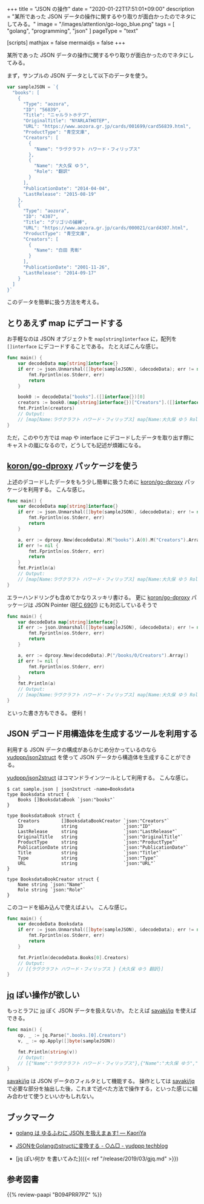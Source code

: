 +++
title = "JSON の操作"
date =  "2020-01-22T17:51:01+09:00"
description = "某所であった JSON データの操作に関するやり取りが面白かったのでネタにしてみる。"
image = "/images/attention/go-logo_blue.png"
tags = [ "golang", "programming", "json" ]
pageType = "text"

[scripts]
  mathjax = false
  mermaidjs = false
+++

某所であった JSON データの操作に関するやり取りが面白かったのでネタにしてみる。

まず，サンプルの JSON データとして以下のデータを使う。

```go
var sampleJSON = `{
  "books": [
    {
      "Type": "aozora",
      "ID": "56839",
      "Title": "ニャルラトホテプ",
      "OriginalTitle": "NYARLATHOTEP",
      "URL": "https://www.aozora.gr.jp/cards/001699/card56839.html",
      "ProductType": "青空文庫",
      "Creators": [
        {
          "Name": "ラヴクラフト ハワード・フィリップス"
        },
        {
          "Name": "大久保 ゆう",
          "Role": "翻訳"
        }
      ],
      "PublicationDate": "2014-04-04",
      "LastRelease": "2015-08-19"
    },
    {
      "Type": "aozora",
      "ID": "4307",
      "Title": "グリゴリの捕縛",
      "URL": "https://www.aozora.gr.jp/cards/000021/card4307.html",
      "ProductType": "青空文庫",
      "Creators": [
        {
          "Name": "白田 秀彰"
        }
      ],
      "PublicationDate": "2001-11-26",
      "LastRelease": "2014-09-17"
    }
  ]
}`
```

このデータを簡単に扱う方法を考える。

## とりあえず map にデコードする

お手軽なのは JSON オブジェクトを `map[string]interface` に，配列を `[]interface` にデコードすることである。
たとえばこんな感じ。

```go
func main() {
    var decodeData map[string]interface{}
    if err := json.Unmarshal([]byte(sampleJSON), &decodeData); err != nil {
        fmt.Fprintln(os.Stderr, err)
        return
    }

    book0 := decodeData["books"].([]interface{})[0]
    creators := book0.(map[string]interface{})["Creators"].([]interface{})
    fmt.Println(creators)
    // Output:
    // [map[Name:ラヴクラフト ハワード・フィリップス] map[Name:大久保 ゆう Role:翻訳]]
}
```

ただ，このやり方では map や interface にデコードしたデータを取り出す際にキャストの嵐になるので，どうしても記述が煩雑になる。

## [koron/go-dproxy] パッケージを使う

上述のデコードしたデータをもう少し簡単に扱うために [koron/go-dproxy] パッケージを利用する。
こんな感じ。

```go {hl_lines=["8-13"]}
func main() {
    var decodeData map[string]interface{}
    if err := json.Unmarshal([]byte(sampleJSON), &decodeData); err != nil {
        fmt.Fprintln(os.Stderr, err)
        return
    }

    a, err := dproxy.New(decodeData).M("books").A(0).M("Creators").Array()
    if err != nil {
        fmt.Fprintln(os.Stderr, err)
        return
    }
    fmt.Println(a)
    // Output:
    // [map[Name:ラヴクラフト ハワード・フィリップス] map[Name:大久保 ゆう Role:翻訳]]
}
```

エラーハンドリングも含めてかなりスッキリ書ける。
更に [koron/go-dproxy] パッケージは JSON Pointer ([RFC 6901]) にも対応しているそうで

```go {hl_lines=[8]}
func main() {
    var decodeData map[string]interface{}
    if err := json.Unmarshal([]byte(sampleJSON), &decodeData); err != nil {
        fmt.Fprintln(os.Stderr, err)
        return
    }

    a, err := dproxy.New(decodeData).P("/books/0/Creators").Array()
    if err != nil {
        fmt.Fprintln(os.Stderr, err)
        return
    }
    fmt.Println(a)
    // Output:
    // [map[Name:ラヴクラフト ハワード・フィリップス] map[Name:大久保 ゆう Role:翻訳]]
}
```

といった書き方もできる。
便利！

## JSON デコード用構造体を生成するツールを利用する

利用する JSON データの構成があらかじめ分かっているのなら [yudppp/json2struct] を使って JSON データから構造体を生成することができる。

[yudppp/json2struct] はコマンドラインツールとして利用する。
こんな感じ。

```text
$ cat sample.json | json2struct -name=Booksdata
type Booksdata struct {
    Books []BooksdataBook `json:"books"`
}

type BooksdataBook struct {
    Creators        []BooksdataBookCreator `json:"Creators"`
    ID              string                 `json:"ID"`
    LastRelease     string                 `json:"LastRelease"`
    OriginalTitle   string                 `json:"OriginalTitle"`
    ProductType     string                 `json:"ProductType"`
    PublicationDate string                 `json:"PublicationDate"`
    Title           string                 `json:"Title"`
    Type            string                 `json:"Type"`
    URL             string                 `json:"URL"`
}

type BooksdataBookCreator struct {
    Name string `json:"Name"`
    Role string `json:"Role"`
}
```

このコードを組み込んで使えばよい。
こんな感じ。

```go {hl_lines=[2,8]}
func main() {
	var decodeData Booksdata
	if err := json.Unmarshal([]byte(sampleJSON), &decodeData); err != nil {
		fmt.Fprintln(os.Stderr, err)
		return
	}

	fmt.Println(decodeData.Books[0].Creators)
	// Output:
	// [{ラヴクラフト ハワード・フィリップス } {大久保 ゆう 翻訳}]
}
```

## [jq] ぽい操作が欲しい

もっとラフに [jq] ぽく JSON データを扱えないか。
たとえば [savaki/jq] を使えばできる。

```go
func main() {
	op, _ := jq.Parse(".books.[0].Creators")
	v, _ := op.Apply([]byte(sampleJSON))

	fmt.Println(string(v))
	// Output:
    // [{"Name":"ラヴクラフト ハワード・フィリップス"},{"Name":"大久保 ゆう","Role":"翻訳"}]
}
```

[savaki/jq] は JSON データのフィルタとして機能する。
操作としては [savaki/jq] で必要な部分を抽出した後，これまで述べた方法で操作する，といった感じに組み合わせて使うといいかもしれない。

## ブックマーク

- [golang は ゆるふわに JSON を扱えまぁす! — KaoriYa](https://www.kaoriya.net/blog/2016/06/25/)
- [JSONをGolangのstructに変換する - ○△□ - yudppp techblog](https://blog.yudppp.com/posts/json2struct)

- [jq ぽい何か を書いてみた]({{< ref "/release/2019/03/gjq.md" >}})

[Go]: https://golang.org/ "The Go Programming Language"
[Go 言語]: https://golang.org/ "The Go Programming Language"
[koron/go-dproxy]: https://github.com/koron/go-dproxy "koron/go-dproxy: dProxy - document proxy"
[`go-dproxy`]: https://github.com/koron/go-dproxy "koron/go-dproxy: dProxy - document proxy"
[RFC 6901]: https://tools.ietf.org/html/rfc6901 "RFC 6901 - JavaScript Object Notation (JSON) Pointer"
[yudppp/json2struct]: https://github.com/yudppp/json2struct "yudppp/json2struct: Translate to Golang struct from json"
[jq]: https://stedolan.github.io/jq/
[savaki/jq]: https://github.com/savaki/jq "savaki/jq: A high performance Golang implementation of the incredibly useful jq command line tool."

## 参考図書

{{% review-paapi "B094PRR7PZ" %}} <!-- プログラミング言語Go -->
